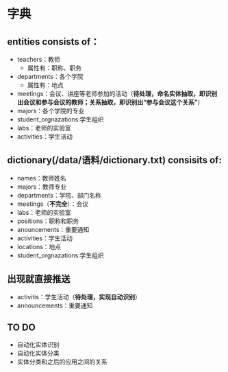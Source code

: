 # 字典

## entities consists of：
- teachers：教师
  * 属性有：职称、职务
- departments：各个学院
  * 属性有：地点
- meetings：会议、讲座等老师参加的活动（**待处理，命名实体抽取，即识别出会议和参与会议的教师；关系抽取，即识别出“参与会议这个关系”**）
- majors：各个学院的专业
- student_orgnazations:学生组织
- labs：老师的实验室
- activities：学生活动

## dictionary(/data/语料/dictionary.txt) consisits of:
- names：教师姓名
- majors：教师专业
- departments：学院、部门名称
- meetings（**不完全**）：会议
- labs：老师的实验室
- positions：职称和职务
- anouncements：重要通知
- activities：学生活动
- locations：地点
- student_orgnazations:学生组织

## 出现就直接推送
- activitis：学生活动（**待处理，实现自动识别**）
- announcements：重要通知

## TO DO
- 自动化实体识别
- 自动化实体分类
- 实体分类和之后的应用之间的关系